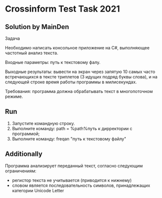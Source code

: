# Crossinform Test Task 2021
## Solution by MainDen

Задача

Необходимо написать консольное приложение на C#, выполняющее частотный анализ текста.

Входные параметры: путь к текстовому фалу.

Выходные результаты: вывести на экран через запятую 10 самых часто встречающихся в тексте триплетов (3 идущих подряд буквы слова), и на следующей строке время работы программы в милисекундах.

Требования: программа должна обрабатывать текст в многопоточном режиме.

## Run

1. Запустите командную строку.
2. Выполните команду: path = %path%путь к дирректории с программой;
3. Выполните команду: freqan "путь к текстовому файлу"

## Additionally

Программа анализирует переданный текст, согласно следующим ограничениям:
- регистор текста не учитывается (приводится к нижнему)
- словом является последовательность символов, принадлежащих категории Unicode Letter
